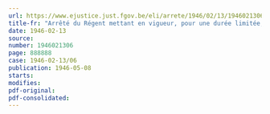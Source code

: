 ```yaml
---
url: https://www.ejustice.just.fgov.be/eli/arrete/1946/02/13/1946021306/justel
title-fr: "Arrêté du Régent mettant en vigueur, pour une durée limitée, les dispositions de l'arrêté du secrétaire général du Ministère de l'Instruction publique du 25 août 1941, relatif à la prolongation de la scolarité obligatoire"
date: 1946-02-13
source:
number: 1946021306
page: 888888
case: 1946-02-13/06
publication: 1946-05-08
starts:
modifies:
pdf-original:
pdf-consolidated:
---
```


